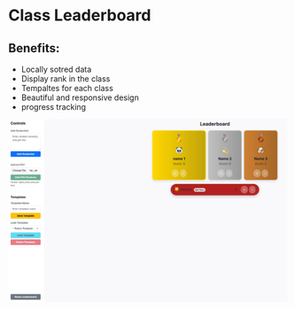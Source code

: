 # Class Leaderboard
## Benefits:
- Locally sotred data
- Display rank in the class
- Tempaltes for each class
- Beautiful and responsive design
- progress tracking  

![leaderboard image](https://github.com/imranabeel/leaderboard/blob/main/leaderboard.jpeg)
